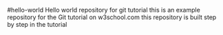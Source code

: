 #hello-world
Hello world repository for git tutorial
this is an example repository for the Git tutorial on w3school.com
this repository is built step by step in the tutorial

